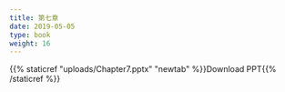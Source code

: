 ```yaml
---
title: 第七章
date: 2019-05-05
type: book
weight: 16
---
```


{{% staticref "uploads/Chapter7.pptx" "newtab" %}}Download PPT{{% /staticref %}}